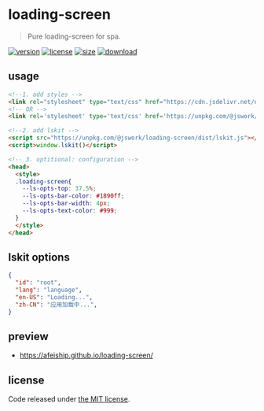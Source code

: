 # loading-screen
> Pure loading-screen for spa.

[![version][version-image]][version-url]
[![license][license-image]][license-url]
[![size][size-image]][size-url]
[![download][download-image]][download-url]

## usage
```html
<!--1. add styles -->
<link rel="stylesheet" type="text/css" href="https://cdn.jsdelivr.net/npm/@jswork/loading-screen/dist/index.css"/>
<!-- OR -->
<link rel='stylesheet' type='text/css' href='https://unpkg.com/@jswork/loading-screen/dist/index.css' />

<!--2. add lskit -->
<script src="https://unpkg.com/@jswork/loading-screen/dist/lskit.js"></script>
<script>window.lskit()</script>

<!-- 3. optitional: configuration -->
<head>
  <style>
  .loading-screen{
    --ls-opts-top: 37.5%;
    --ls-opts-bar-color: #1890ff;
    --ls-opts-bar-width: 4px;
    --ls-opts-text-color: #999;
  }
  </style>
</head>
```

## lskit options
```json
{
  "id": "root",
  "lang": "language",
  "en-US": "Loading...",
  "zh-CN": "应用加载中...",
}
```

## preview
- https://afeiship.github.io/loading-screen/

## license
Code released under [the MIT license](https://github.com/afeiship/loading-screen/blob/master/LICENSE.txt).

[version-image]: https://img.shields.io/npm/v/@jswork/loading-screen
[version-url]: https://npmjs.org/package/@jswork/loading-screen

[license-image]: https://img.shields.io/npm/l/@jswork/loading-screen
[license-url]: https://github.com/afeiship/loading-screen/blob/master/LICENSE.txt

[size-image]: https://img.shields.io/bundlephobia/minzip/@jswork/loading-screen
[size-url]: https://github.com/afeiship/loading-screen/blob/master/dist/loading-screen.min.js

[download-image]: https://img.shields.io/npm/dm/@jswork/loading-screen
[download-url]: https://www.npmjs.com/package/@jswork/loading-screen
